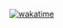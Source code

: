 [![wakatime](https://wakatime.com/badge/user/846731e1-3671-4284-87a6-a8306a16a8bc.svg)](https://wakatime.com/@846731e1-3671-4284-87a6-a8306a16a8bc)    
